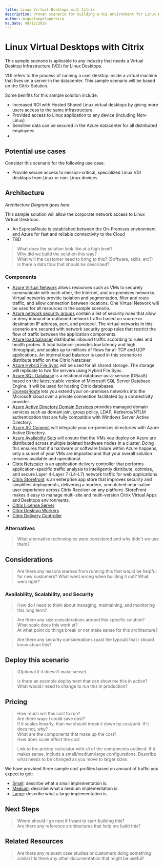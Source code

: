 ```yaml
---
title: Linux Virtual Desktops with Citrix
description: Proven scenario for building a VDI environment for Linux Desktops using Citrix on Azure.
author: miguelangelopereira
ms.date: 09/12/2018
---
```

# Linux Virtual Desktops with Citrix

This sample scenario is aplicable to any industry that needs a Virtual Desktop Infrastructure (VDI) for Linux Desktops.

VDI refers to the process of running a user desktop inside a virtual machine that lives on a server in the datacenter. This sample scenario will be based on the Citrix Solution.

Some benifits for this sample solution include:
- Increased ROI with Hosted Shared Linux virtual desktops by giving more users access to the same infrastructure
- Provided access to Linux application to any device (including Non-Linux)
- Sensitive data can be secured in the Azure datacenter for all distributed employees
- 


## Potential use cases

Consider this scenario for the following use case:
- Provide secure access to mission-critical, specialized Linux VDI desktops from Linux or non-Linux devices



## Architecture

*Architecture Diagram goes here*


This sample solution will allow the corporate network access to Linux Virtual Desktops:
- An ExpressRoute is established between the On-Premises environment and Azure for fast and reliable connectivity to the Cloud
- TBD

> What does the solution look like at a high level?  
> Why did we build the solution this way?  
> What will the customer need to bring to this?  (Software, skills, etc?)  
> Is there a data flow that should be described?

### Components


* [Azure Virtual Network](/azure/virtual-network/virtual-networks-overview) allows resources such as VMs to securely communicate with each other, the Internet, and on-premises networks. Virtual networks provide isolation and segmentation, filter and route traffic, and allow connection between locations. One Virtual Network will be used  for all resources in the sample scenario.
* [Azure network security groups](/azure/virtual-network/security-overview) contain a list of security rules that allow or deny inbound or outbound network traffic based on source or destination IP address, port, and protocol. The virtual networks in this scenario are secured with network security group rules that restrict the flow of traffic between the application components.
* [Azure load balancer](/azure/application-gateway/overview) distributes inbound traffic according to rules and health probes. A load balancer provides low latency and high throughput, and scales up to millions of flows for all TCP and UDP applications. An internal load balancer is used in this scenario to distribute traffic on the Citrix Netscaler.
* [Azure Hybrid File Sync](https://github.com/MicrosoftDocs/azure-docs/edit/master/articles/storage/files/storage-sync-files-planning.md) will be used for all shared storage. The storage will replicate to two file servers using Hybrid File Sync.
* [Azure SQL Database](https://docs.microsoft.com/en-us/azure/sql-database/) is a relational database-as-a-service (DBaaS) based on the latest stable version of Microsoft SQL Server Database Engine. It will be used for hosting Citrix databases.
* [ExpressRoute](https://docs.microsoft.com/en-us/azure/expressroute/expressroute-introduction) lets you extend your on-premises networks into the Microsoft cloud over a private connection facilitated by a connectivity provider. 
* [Azure Active Directory Domain Services](https://docs.microsoft.com/en-us/azure/active-directory-domain-services/active-directory-ds-overview) provides managed domain services such as domain join, group policy, LDAP, Kerberos/NTLM authentication that are fully compatible with Windows Server Active Directory.
* [Azure AD Connect](https://docs.microsoft.com/en-us/azure/active-directory/connect/active-directory-aadconnect) will integrate your on-premises directories with Azure Active Directory.
* [Azure Availabilty Sets](https://docs.microsoft.com/en-us/azure/virtual-machines/windows/tutorial-availability-sets) will ensure that the VMs you deploy on Azure are distributed across multiple isolated hardware nodes in a cluster. Doing this ensures that if a hardware or software failure within Azure happens, only a subset of your VMs are impacted and that your overall solution remains available and operational. 
* [Citrix Netscaler]() is an application delivery controller that performs application-specific traffic analysis to intelligently distribute, optimize, and secure Layer 4-Layer 7 (L4–L7) network traffic for web applications. 
* [Citrix Storefront](https://www.citrix.com/products/citrix-virtual-apps-and-desktops/citrix-storefront.html) is an enterprise app store that improves security and simplifies deployments, delivering a modern, unmatched near-native user experience across Citrix Receiver on any platform. StoreFront makes it easy to manage multi-site and multi-version Citrix Virtual Apps and Desktops environments. 
* [Citrix License Server]()
* [Citrix Desktop Workers]()
* [Citrix Delivery Controller]()
 

### Alternatives

> What alternative technologies were considered and why didn't we use them?

## Considerations

> Are there any lessons learned from running this that would be helpful for new customers?  What went wrong when building it out?  What went right?

### Availability, Scalability, and Security

> How do I need to think about managing, maintaining, and monitoring this long term?

> Are there any size considerations around this specific solution?  
> What scale does this work at?  
> At what point do things break or not make sense for this architecture?

> Are there any security considerations (past the typical) that I should know about this?

## Deploy this scenario

> (Optional if it doesn't make sense)
>
> Is there an example deployment that can show me this in action?  What would I need to change to run this in production?

## Pricing

> How much will this cost to run?  
> Are there ways I could save cost?  
> If it scales linearly, than we should break it down by cost/unit.  If it does not, why?  
> What are the components that make up the cost?  
> How does scale effect the cost  
> 
> Link to the pricing calculator with all of the components outlined.  If it makes sense, include a small/medium/large configurations.  Describe what needs to be changed as you move to larger sizes

We have provided three sample cost profiles based on amount of traffic you expect to get:

* [Small][small-pricing]: describe what a small implementation is.
* [Medium][medium-pricing]: describe what a medium implementation is.
* [Large][large-pricing]: describe what a large implementation is.

## Next Steps

> Where should I go next if I want to start building this?  
> Are there any reference architectures that help me build this?

## Related Resources

> Are there any relevant case studies or customers doing something similar?
> Is there any other documentation that might be useful?  

<!-- links -->
[small-pricing]: https://azure.com/e/
[medium-pricing]: https://azure.com/e/
[large-pricing]: https://azure.com/e/
[availability]: /azure/architecture/checklist/availability
[resource-groups]: /azure/azure-resource-manager/resource-group-overview
[resiliency]: /azure/architecture/resiliency/
[security]: /azure/security/
[scalability]: /azure/architecture/checklist/scalability
